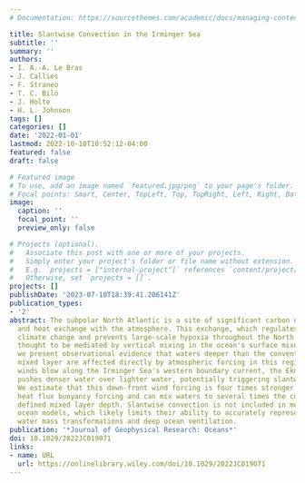 ```yaml
---
# Documentation: https://sourcethemes.com/academic/docs/managing-content/

title: Slantwise Convection in the Irminger Sea
subtitle: ''
summary: ''
authors:
- I. A.-A. Le Bras
- J. Callies
- F. Straneo
- T. C. Biló
- J. Holte
- H. L. Johnson
tags: []
categories: []
date: '2022-01-01'
lastmod: 2022-10-10T10:52:12-04:00
featured: false
draft: false

# Featured image
# To use, add an image named `featured.jpg/png` to your page's folder.
# Focal points: Smart, Center, TopLeft, Top, TopRight, Left, Right, BottomLeft, Bottom, BottomRight.
image:
  caption: ''
  focal_point: ''
  preview_only: false

# Projects (optional).
#   Associate this post with one or more of your projects.
#   Simply enter your project's folder or file name without extension.
#   E.g. `projects = ["internal-project"]` references `content/project/deep-learning/index.md`.
#   Otherwise, set `projects = []`.
projects: []
publishDate: '2023-07-10T18:39:41.206141Z'
publication_types:
- '2'
abstract: The subpolar North Atlantic is a site of significant carbon dioxide, oxygen,
  and heat exchange with the atmosphere. This exchange, which regulates transient
  climate change and prevents large-scale hypoxia throughout the North Atlantic, is
  thought to be mediated by vertical mixing in the ocean's surface mixed layer. Here
  we present observational evidence that waters deeper than the conventionally defined
  mixed layer are affected directly by atmospheric forcing in this region. When northerly
  winds blow along the Irminger Sea's western boundary current, the Ekman response
  pushes denser water over lighter water, potentially triggering slantwise convection.
  We estimate that this down-front wind forcing is four times stronger than air– sea
  heat flux buoyancy forcing and can mix waters to several times the conventionally
  defined mixed layer depth. Slantwise convection is not included in most large-scale
  ocean models, which likely limits their ability to accurately represent subpolar
  water mass transformations and deep ocean ventilation.
publication: '*Journal of Geophysical Research: Oceans*'
doi: 10.1029/2022JC019071
links:
- name: URL
  url: https://onlinelibrary.wiley.com/doi/10.1029/2022JC019071
---
```

